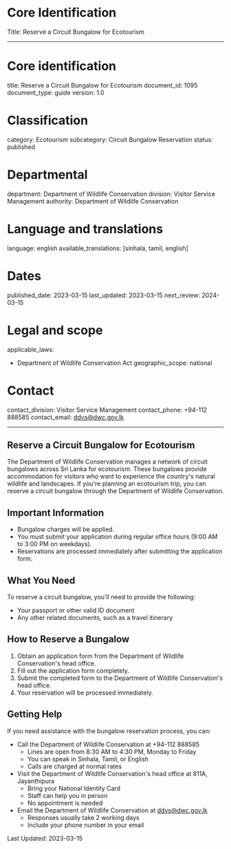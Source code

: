 # Core Identification
Title: Reserve a Circuit Bungalow for Ecotourism

---
# Core identification
title: Reserve a Circuit Bungalow for Ecotourism
document_id: 1095
document_type: guide
version: 1.0

# Classification
category: Ecotourism
subcategory: Circuit Bungalow Reservation
status: published

# Departmental
department: Department of Wildlife Conservation
division: Visitor Service Management
authority: Department of Wildlife Conservation

# Language and translations
language: english
available_translations: [sinhala, tamil, english]

# Dates
published_date: 2023-03-15
last_updated: 2023-03-15
next_review: 2024-03-15

# Legal and scope
applicable_laws:
 - Department of Wildlife Conservation Act
geographic_scope: national

# Contact
contact_division: Visitor Service Management
contact_phone: +94-112 888585
contact_email: ddvs@dwc.gov.lk

---

## Reserve a Circuit Bungalow for Ecotourism

The Department of Wildlife Conservation manages a network of circuit bungalows across Sri Lanka for ecotourism. These bungalows provide accommodation for visitors who want to experience the country's natural wildlife and landscapes. If you're planning an ecotourism trip, you can reserve a circuit bungalow through the Department of Wildlife Conservation.

## Important Information

- Bungalow charges will be applied.
- You must submit your application during regular office hours (9:00 AM to 3:00 PM on weekdays).
- Reservations are processed immediately after submitting the application form.

## What You Need

To reserve a circuit bungalow, you'll need to provide the following:

- Your passport or other valid ID document
- Any other related documents, such as a travel itinerary

## How to Reserve a Bungalow

1. Obtain an application form from the Department of Wildlife Conservation's head office.
2. Fill out the application form completely.
3. Submit the completed form to the Department of Wildlife Conservation's head office.
4. Your reservation will be processed immediately.

## Getting Help

If you need assistance with the bungalow reservation process, you can:

- Call the Department of Wildlife Conservation at +94-112 888585
    - Lines are open from 8:30 AM to 4:30 PM, Monday to Friday
    - You can speak in Sinhala, Tamil, or English
    - Calls are charged at normal rates
- Visit the Department of Wildlife Conservation's head office at 811A, Jayanthipura
    - Bring your National Identity Card
    - Staff can help you in person
    - No appointment is needed
- Email the Department of Wildlife Conservation at ddvs@dwc.gov.lk
    - Responses usually take 2 working days
    - Include your phone number in your email

Last Updated: 2023-03-15